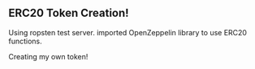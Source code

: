 
## ERC20 Token Creation!

Using ropsten test server. imported OpenZeppelin library to use ERC20 functions.

Creating my own token!